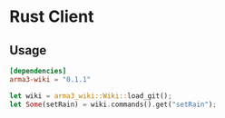 # Rust Client

## Usage

```toml
[dependencies]
arma3-wiki = "0.1.1"
```

```rs
let wiki = arma3_wiki::Wiki::load_git();
let Some(setRain) = wiki.commands().get("setRain");
```
